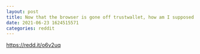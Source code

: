 ```yaml
--- 
layout: post 
title: Now that the browser is gone off trustwallet, how am I supposed to swap my coins? 
date: 2021-06-23 1624515571 
categories: reddit 
--- 
```

https://redd.it/o6v2uq